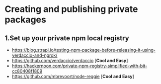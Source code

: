 # Creating and publishing private packages

## 1.Set up your private npm local registry
 - https://blog.strapi.io/testing-npm-package-before-releasing-it-using-verdaccio-and-ngrok/
 - https://github.com/verdaccio/verdaccio [**Cool and Easy**]
 - https://hackernoon.com/private-npm-registry-simplified-with-bit-cc80408f1809
 - https://github.com/mbrevoort/node-reggie [**Cool and Easy**]

